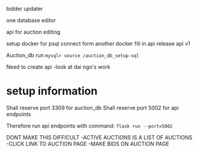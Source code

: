 bidder updater


one database editor 

api for auction editing


setup docker for psql
connect form another docker
fill in api
release api v1


Auction_db 
run 
`mysql> source /auction_db_setup-sql`

Need to create api
-look at dai ngo's work



# setup information
Shall reserve port 3309 for auction_db
Shall reserve port 5002 for api endpoints

Therefore run api endpoints with command:
`flask run --port=5002`


DONT MAKE THIS DIFFICULT
-ACTIVE AUCTIONS IS A LIST OF AUCTIONS
-CLICK LINK TO AUCTION PAGE
-MAKE BIDS ON AUCTION PAGE 